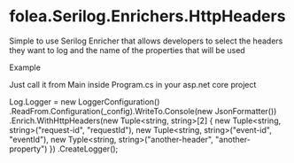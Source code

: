 # folea.Serilog.Enrichers.HttpHeaders
Simple to use Serilog Enricher that allows developers to select the headers they want to log and the name of the properties that will be used

Example

Just call it from Main inside Program.cs in your asp.net core project

Log.Logger = new LoggerConfiguration()
                .ReadFrom.Configuration(_config).WriteTo.Console(new JsonFormatter())
                .Enrich.WithHttpHeaders(new Tuple<string, string>[2] { new Tuple<string, string>("request-id", "requestId"), 
                                                                        new Tuple<string, string>("event-id", "eventId"),
                                                                        new Typle<string, string>("another-header", "another-property") })
                .CreateLogger();
